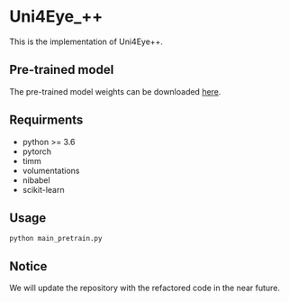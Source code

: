 # Uni4Eye_++
This is the implementation of Uni4Eye++.

## Pre-trained model
The pre-trained model weights can be downloaded [here](https://drive.google.com/file/d/12Cw-OpyBcFbs2zcT368cG6DJPVKVRMEa/view?usp=sharing).

## Requirments
+ python >= 3.6
+ pytorch
+ timm
+ volumentations
+ nibabel
+ scikit-learn

## Usage
```
python main_pretrain.py
```

## Notice
We will update the repository with the refactored code in the near future.
